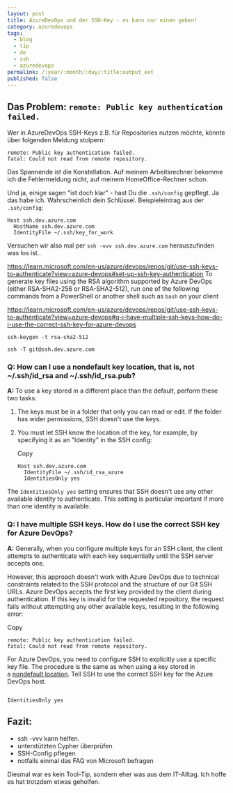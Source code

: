 ```yaml
---
layout: post
title: AzureDevOps und der SSH-Key - es kann nur einen geben!
category: azuredevops
tags:
  - blog
  - tip
  - de
  - ssh
  - azuredevops
permalink: /:year/:month/:day/:title:output_ext
published: false
---
```


## Das Problem: `remote: Public key authentication failed.`

Wer in AzureDevOps SSH-Keys z.B. für Repositories nutzen möchte, könnte über folgenden Meldung stolpern:
```
remote: Public key authentication failed.
fatal: Could not read from remote repository.
```

Das Spannende ist die Konstellation. Auf meinem Arbeitsrechner bekomme ich die Fehlermeldung nicht, auf meinem HomeOffice-Rechner schon.

Und ja, einige sagen  "ist doch klar" - hast Du die `.ssh/config` gepflegt. Ja das habe ich. Wahrscheinlich dein Schlüssel. 
Beispieleintrag aus der `.ssh/config`:
```
Host ssh.dev.azure.com
  HostName ssh.dev.azure.com
  IdentityFile ~/.ssh/key_for_work
```

Versuchen wir also mal per `ssh -vvv ssh.dev.azure.com` herauszufinden was los ist..

https://learn.microsoft.com/en-us/azure/devops/repos/git/use-ssh-keys-to-authenticate?view=azure-devops#set-up-ssh-key-authentication
To generate key files using the RSA algorithm supported by Azure DevOps (either RSA-SHA2-256 or RSA-SHA2-512), run one of the following commands from a PowerShell or another shell such as `bash` on your client

https://learn.microsoft.com/en-us/azure/devops/repos/git/use-ssh-keys-to-authenticate?view=azure-devops#q-i-have-multiple-ssh-keys-how-do-i-use-the-correct-ssh-key-for-azure-devops

`ssh-keygen -t rsa-sha2-512`

```
ssh -T git@ssh.dev.azure.com
```

### Q: How can I use a nondefault key location, that is, not ~/.ssh/id_rsa and ~/.ssh/id_rsa.pub?

**A:** To use a key stored in a different place than the default, perform these two tasks:

1. The keys must be in a folder that only you can read or edit. If the folder has wider permissions, SSH doesn't use the keys.
    
2. You must let SSH know the location of the key, for example, by specifying it as an "Identity" in the SSH config:
    
    Copy
    
    ```
    Host ssh.dev.azure.com
      IdentityFile ~/.ssh/id_rsa_azure
      IdentitiesOnly yes
    ```
    

The `IdentitiesOnly yes` setting ensures that SSH doesn't use any other available identity to authenticate. This setting is particular important if more than one identity is available.

[](https://learn.microsoft.com/en-us/azure/devops/repos/git/use-ssh-keys-to-authenticate?view=azure-devops#q-i-have-multiple-ssh-keys-how-do-i-use-the-correct-ssh-key-for-azure-devops)

### Q: I have multiple SSH keys. How do I use the correct SSH key for Azure DevOps?

**A:** Generally, when you configure multiple keys for an SSH client, the client attempts to authenticate with each key sequentially until the SSH server accepts one.

However, this approach doesn't work with Azure DevOps due to technical constraints related to the SSH protocol and the structure of our Git SSH URLs. Azure DevOps accepts the first key provided by the client during authentication. If this key is invalid for the requested repository, the request fails without attempting any other available keys, resulting in the following error:

Copy

```
remote: Public key authentication failed.
fatal: Could not read from remote repository.
```

For Azure DevOps, you need to configure SSH to explicitly use a specific key file. The procedure is the same as when using a key stored in a [nondefault location](https://learn.microsoft.com/en-us/azure/devops/repos/git/use-ssh-keys-to-authenticate?view=azure-devops#non-default-keys). Tell SSH to use the correct SSH key for the Azure DevOps host.

[](https://learn.microsoft.com/en-us/azure/devops/repos/git/use-ssh-keys-to-authenticate?view=azure-devops#q-how-do-i-use-different-ssh-keys-for-different-organizations-on-azure-devops)
```

IdentitiesOnly yes

```
## Fazit:
- ssh -vvv kann helfen.
- unterstützten Cypher überprüfen
- SSH-Config pflegen
- notfalls einmal das FAQ von Microsoft befragen

Diesmal war es kein Tool-Tip, sondern eher was aus dem IT-Alltag. Ich hoffe es hat trotzdem etwas geholfen.